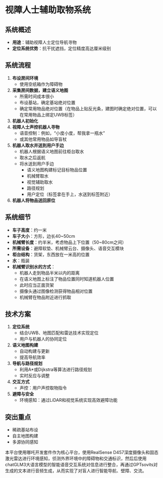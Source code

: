 # 视障人士辅助取物系统

## 系统概述
- **用途**：辅助视障人士定位导航寻物
- **定位系统优势**：抗干扰遮挡，定位精度高达厘米级别

## 系统流程
1. **布设房间环境**
   - 使用空纸箱作为障碍物
2. **采集房间数据，建立语义地图**
   - 所需时间成本很小
   - 布设基站，确定基站绝对位置
   - 确定常用物品绝对位置（在物品上贴反光条，建图时确定绝对位置，可以在常用物品上绑定UWB标签）
3. **机器人初始化**
4. **视障人士声控机器人寻物**
   - 语音控制：例如，“小度小度，帮我拿一瓶水”
   - 或其他常用物品如导盲杖
5. **机器人取水并送到用户手边**
   - 机器人根据语义地图前往柜台取水
   - 取水之后返航
   - 将水送到用户手边
     - 语义地图构建标记目标物品位置
     - 机械臂取水
     - 视觉辅助取水
     - 路径规划
     - 用户定位（标签拿在手上，水送到标签附近）
6. **机器人将物品送回原位**

## 系统细节
- **车子高度**：约一米
- **车子大小**：方形，边长40~50cm
- **机械臂长度**：约半米，考虑物品上下位置（50~80cm之间）
- **所需设备**：避障软垫、机械臂云台、摄像头、语音交互模块
- **柜台结构**：货架，东西放在一米高的位置
- **水**：瓶装
- **机械臂识别水的方式**：
  - 机器人走到物品半米以内的距离
  - 在语义地图上标注了物品位置同时知道机器人位置
  - 此时应当正面货架
  - 摄像头通过图像检测获得物品相对位置
  - 机械臂在物品附近进行抓取

## 技术方案
1. **定位系统**
   - 结合UWB、地图匹配和雷达技术实现定位
   - 用户与机器人的协同定位
2. **语义地图构建**
   - 自动构建与更新
   - 提高导航效率
3. **导航与路径规划**
   - 利用A*或Dijkstra等算法进行路径规划
   - 实时反应与调整
4. **交互方式**
   - 声控：用户声控取物指令
5. **避障与安全**
   - 环境感知：通过LiDAR和视觉系统实现高效避障功能

## 突出重点
- 稀疏基站布设
- 自主地图构建
- 多源协同感知

本平台使用哪吒开发套件作为核心平台，使用RealSense D457深度摄像头和固态激光雷达进行环境感知，侦测外界环境中的障碍物和交通标识，然后后使用chatGLM3大语言模型的智能语音交互系统对信息进行整合，再通过GPTsovits对生成的文本进行音频生成，从而实现了对盲人进行智能导航、壁障、交流。
